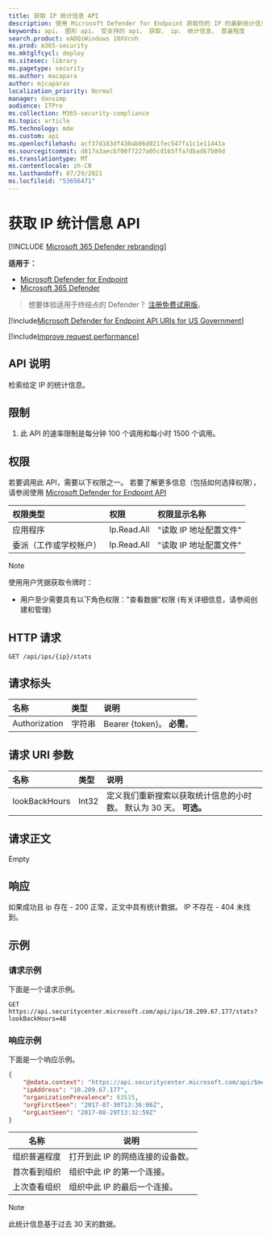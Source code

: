 ```yaml
---
title: 获取 IP 统计信息 API
description: 使用 Microsoft Defender for Endpoint 获取你的 IP 的最新统计信息。
keywords: api， 图形 api， 受支持的 api， 获取， ip， 统计信息， 普遍程度
search.product: eADQiWindows 10XVcnh
ms.prod: m365-security
ms.mktglfcycl: deploy
ms.sitesec: library
ms.pagetype: security
ms.author: macapara
author: mjcaparas
localization_priority: Normal
manager: dansimp
audience: ITPro
ms.collection: M365-security-compliance
ms.topic: article
MS.technology: mde
ms.custom: api
ms.openlocfilehash: acf37d183df430ab86d021fec547fa1c1e11441a
ms.sourcegitcommit: d817a3aecb700f7227a05cd165ffa7dbad67b09d
ms.translationtype: MT
ms.contentlocale: zh-CN
ms.lasthandoff: 07/29/2021
ms.locfileid: "53656471"
---
```

# <a name="get-ip-statistics-api"></a>获取 IP 统计信息 API

[!INCLUDE [Microsoft 365 Defender rebranding](../../includes/microsoft-defender.md)]

**适用于：**
- [Microsoft Defender for Endpoint](https://go.microsoft.com/fwlink/p/?linkid=2154037)
- [Microsoft 365 Defender](https://go.microsoft.com/fwlink/?linkid=2118804)

> 想要体验适用于终结点的 Defender？ [注册免费试用版](https://signup.microsoft.com/create-account/signup?products=7f379fee-c4f9-4278-b0a1-e4c8c2fcdf7e&ru=https://aka.ms/MDEp2OpenTrial?ocid=docs-wdatp-exposedapis-abovefoldlink)。

[!include[Microsoft Defender for Endpoint API URIs for US Government](../../includes/microsoft-defender-api-usgov.md)]

[!include[Improve request performance](../../includes/improve-request-performance.md)]

## <a name="api-description"></a>API 说明
检索给定 IP 的统计信息。

## <a name="limitations"></a>限制
1. 此 API 的速率限制是每分钟 100 个调用和每小时 1500 个调用。

## <a name="permissions"></a>权限

若要调用此 API，需要以下权限之一。 若要了解更多信息（包括如何选择权限），请参阅使用 [Microsoft Defender for Endpoint API](apis-intro.md)

权限类型|权限|权限显示名称
:---|:---|:---
应用程序|Ip.Read.All|"读取 IP 地址配置文件"
委派（工作或学校帐户）|Ip.Read.All|"读取 IP 地址配置文件"

> [!NOTE]
> 使用用户凭据获取令牌时：
> - 用户至少需要具有以下角色权限："查看数据"权限 (有关详细信息，请参阅创建和管理) [](user-roles.md)

## <a name="http-request"></a>HTTP 请求

```http
GET /api/ips/{ip}/stats
```

## <a name="request-headers"></a>请求标头

名称|类型|说明
:---|:---|:---
Authorization|字符串|Bearer {token}。 **必需**。

## <a name="request-uri-parameters"></a>请求 URI 参数

名称|类型|说明
:---|:---|:---
lookBackHours|Int32|定义我们重新搜索以获取统计信息的小时数。 默认为 30 天。 **可选。**

## <a name="request-body"></a>请求正文

Empty

## <a name="response"></a>响应

如果成功且 ip 存在 - 200 正常，正文中具有统计数据。 IP 不存在 - 404 未找到。

## <a name="example"></a>示例

### <a name="request-example"></a>请求示例

下面是一个请求示例。

```http
GET https://api.securitycenter.microsoft.com/api/ips/10.209.67.177/stats?lookBackHours=48
```

### <a name="response-example"></a>响应示例

下面是一个响应示例。

```json
{
    "@odata.context": "https://api.securitycenter.microsoft.com/api/$metadata#microsoft.windowsDefenderATP.api.InOrgIPStats",
    "ipAddress": "10.209.67.177",
    "organizationPrevalence": 63515,
    "orgFirstSeen": "2017-07-30T13:36:06Z",
    "orgLastSeen": "2017-08-29T13:32:59Z"
}
```

|名称|说明|
|---|---|
|组织普遍程度|打开到此 IP 的网络连接的设备数。|
|首次看到组织|组织中此 IP 的第一个连接。|
|上次查看组织|组织中此 IP 的最后一个连接。|

> [!NOTE]
> 此统计信息基于过去 30 天的数据。
